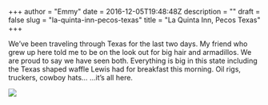 +++
author = "Emmy"
date = 2016-12-05T19:48:48Z
description = ""
draft = false
slug = "la-quinta-inn-pecos-texas"
title = "La Quinta Inn, Pecos Texas"
+++


We’ve been traveling through Texas for the last two days. My friend who grew up here told me to be on the look out for big hair and armadillos. We are proud to say we have seen both. Everything is big in this state including the Texas shaped waffle Lewis had for breakfast this morning. Oil rigs, truckers, cowboy hats… …it’s all here.

![](/images/2016/12/img_2363.jpg)

